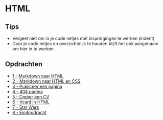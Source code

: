 # HTML

## Tips

 - Vergeet niet om in je code netjes met inspringingen te werken (indent)
 - Door je code netjes en overzichtelijk te houden blijft het ook aangenaam om hier in te werken.


## Opdrachten

 - [1 - Markdown naar HTML](Opdracht-1-Markdown-naar-HTML)
 - [2 - Markdown naar HTML en CSS](Opdracht-2-Markdown-naar-HTML-en-CSS.md)
 - [3 - Publiceer een pagina](Opdracht-3-Publiceer-een-pagina.md)
 - [4 - 404 pagina](Opdracht-4-404-HTML.md)
 - [5 - Creëer een CV](Opdracht-5-Creëer-een-CV.md)
 - [6 - Vcard in HTML](Opdracht-6-Vcard-HTML.md)
 - [7 - Star Wars](Opdracht-7-Star-Wars.md)
 - [8 - Eindopdracht](Opdracht-8-Eindopdracht.md)
